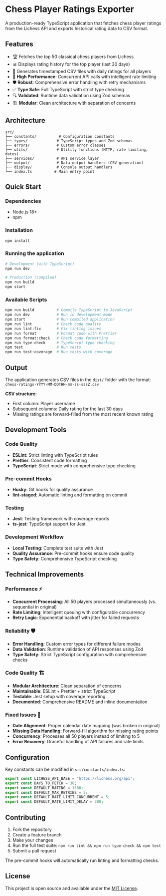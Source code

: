 # Chess Player Ratings Exporter

A production-ready TypeScript application that fetches chess player ratings from the Lichess API and exports historical rating data to CSV format.

## Features

- 🏆 Fetches the top 50 classical chess players from Lichess
- 📊 Displays rating history for the top player (last 30 days)
- 📁 Generates timestamped CSV files with daily ratings for all players
- 🚀 **High Performance**: Concurrent API calls with intelligent rate limiting
- 🛡️ **Robust**: Comprehensive error handling with retry mechanisms
- ✅ **Type Safe**: Full TypeScript with strict type checking
- 🔍 **Validated**: Runtime data validation using Zod schemas
- 🏗️ **Modular**: Clean architecture with separation of concerns

## Architecture

```
src/
├── constants/          # Configuration constants
├── types/             # TypeScript types and Zod schemas
├── errors/            # Custom error classes
├── utils/             # Utility functions (HTTP, rate limiting, dates)
├── services/          # API service layer
├── output/            # Data output handlers (CSV generation)
├── display/           # Console output handlers
└── index.ts          # Main entry point
```

## Quick Start

### Dependencies

- Node.js 18+
- npm

### Installation

```bash
npm install
```

### Running the application

```bash
# Development (with TypeScript)
npm run dev

# Production (compiled)
npm run build
npm start
```

### Available Scripts

```bash
npm run build          # Compile TypeScript to JavaScript
npm run dev            # Run in development mode
npm start              # Run compiled application
npm run lint           # Check code quality
npm run lint:fix       # Fix linting issues
npm run format         # Format code with Prettier
npm run format:check   # Check code formatting
npm run type-check     # TypeScript type checking
npm test               # Run tests
npm run test:coverage  # Run tests with coverage
```

## Output

The application generates CSV files in the `dist/` folder with the format:
`chess-ratings-YYYY-MM-DDTHH-mm-ss-sssZ.csv`

**CSV structure:**

- First column: Player username
- Subsequent columns: Daily rating for the last 30 days
- Missing ratings are forward-filled from the most recent known rating

## Development Tools

### Code Quality

- **ESLint**: Strict linting with TypeScript rules
- **Prettier**: Consistent code formatting
- **TypeScript**: Strict mode with comprehensive type checking

### Pre-commit Hooks

- **Husky**: Git hooks for quality assurance
- **lint-staged**: Automatic linting and formatting on commit

### Testing

- **Jest**: Testing framework with coverage reports
- **ts-jest**: TypeScript support for Jest

### Development Workflow

- **Local Testing**: Complete test suite with Jest
- **Quality Assurance**: Pre-commit hooks ensure code quality
- **Type Safety**: Comprehensive TypeScript checking

## Technical Improvements

### Performance ⚡

- **Concurrent Processing**: All 50 players processed simultaneously (vs. sequential in original)
- **Rate Limiting**: Intelligent queuing with configurable concurrency
- **Retry Logic**: Exponential backoff with jitter for failed requests

### Reliability 🛡️

- **Error Handling**: Custom error types for different failure modes
- **Data Validation**: Runtime validation of API responses using Zod
- **Type Safety**: Strict TypeScript configuration with comprehensive checks

### Code Quality 🏗️

- **Modular Architecture**: Clean separation of concerns
- **Maintainable**: ESLint + Prettier + strict TypeScript
- **Testable**: Jest setup with coverage reporting
- **Documented**: Comprehensive README and inline documentation

### Fixed Issues 🐛

- **Date Alignment**: Proper calendar date mapping (was broken in original)
- **Missing Data Handling**: Forward-fill algorithm for missing rating points
- **Concurrency**: Processes all 50 players instead of limiting to 5
- **Error Recovery**: Graceful handling of API failures and rate limits

## Configuration

Key constants can be modified in `src/constants/index.ts`:

```typescript
export const LICHESS_API_BASE = "https://lichess.org/api";
export const DAYS_TO_FETCH = 30;
export const DEFAULT_RATING = 1500;
export const DEFAULT_MAX_RETRIES = 3;
export const DEFAULT_RATE_LIMIT_CONCURRENT = 5;
export const DEFAULT_RATE_LIMIT_DELAY = 200;
```

## Contributing

1. Fork the repository
2. Create a feature branch
3. Make your changes
4. Run the full test suite: `npm run lint && npm run type-check && npm test`
5. Submit a pull request

The pre-commit hooks will automatically run linting and formatting checks.

## License

This project is open source and available under the [MIT License](LICENSE).
